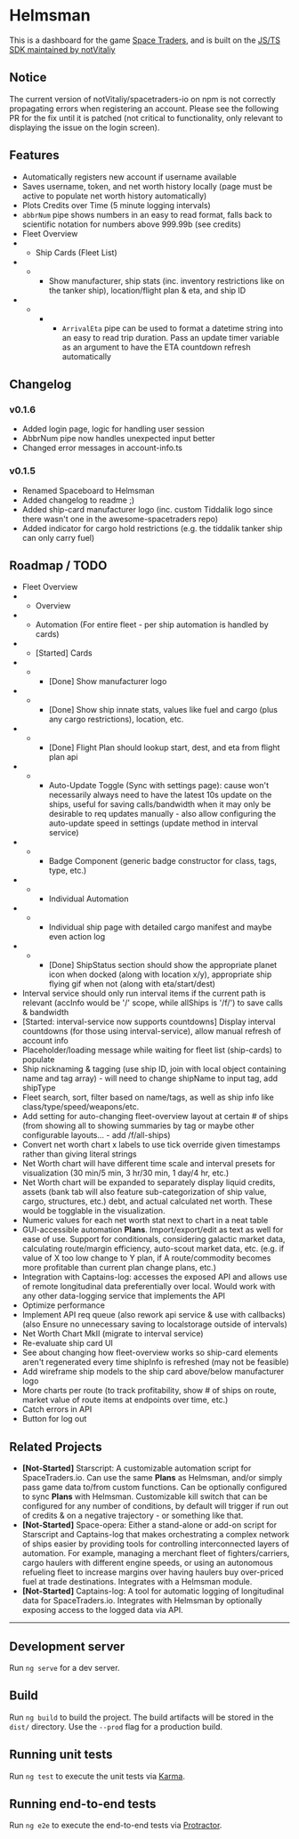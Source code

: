 # Helmsman

This is a dashboard for the game [Space Traders](https://spacetraders.io), and is built on the [JS/TS SDK maintained by notVitaliy](https://github.com/notVitaliy/spacetraders-io)

## Notice

The current version of notVitaliy/spacetraders-io on npm is not correctly propagating errors when registering an account. Please see the following PR for the fix until it is patched (not critical to functionality, only relevant to displaying the issue on the login screen).

## Features

- Automatically registers new account if username available
- Saves username, token, and net worth history locally (page must be active to populate net worth history automatically)
- Plots Credits over Time (5 minute logging intervals)
- `abbrNum` pipe shows numbers in an easy to read format, falls back to scientific notation for numbers above 999.99b (see credits)
- Fleet Overview
- - Ship Cards (Fleet List)
- - - Show manufacturer, ship stats (inc. inventory restrictions like on the tanker ship), location/flight plan & eta, and ship ID
- - - - `ArrivalEta` pipe can be used to format a datetime string into an easy to read trip duration. Pass an update timer variable as an argument to have the ETA countdown refresh automatically

## Changelog

### v0.1.6

- Added login page, logic for handling user session
- AbbrNum pipe now handles unexpected input better
- Changed error messages in account-info.ts

### v0.1.5

- Renamed Spaceboard to Helmsman
- Added changelog to readme ;)
- Added ship-card manufacturer logo (inc. custom Tiddalik logo since there wasn't one in the awesome-spacetraders repo)
- Added indicator for cargo hold restrictions (e.g. the tiddalik tanker ship can only carry fuel)

## Roadmap / TODO

- Fleet Overview
- - Overview
- - Automation (For entire fleet - per ship automation is handled by cards)
- - \[Started] Cards
- - - \[Done] Show manufacturer logo
- - - \[Done] Show ship innate stats, values like fuel and cargo (plus any cargo restrictions), location, etc.
- - - \[Done] Flight Plan should lookup start, dest, and eta from flight plan api
- - - Auto-Update Toggle (Sync with settings page): cause won't necessarily always need to have the latest 10s update on the ships, useful for saving calls/bandwidth when it may only be desirable to req updates manually - also allow configuring the auto-update speed in settings (update method in interval service)
- - - Badge Component (generic badge constructor for class, tags, type, etc.)
- - - Individual Automation
- - - Individual ship page with detailed cargo manifest and maybe even action log
- - - \[Done] ShipStatus section should show the appropriate planet icon when docked (along with location x/y), appropriate ship flying gif when not (along with eta/start/dest)
- Interval service should only run interval items if the current path is relevant (accInfo would be '/' scope, while allShips is '/f/') to save calls & bandwidth
- \[Started: interval-service now supports countdowns] Display interval countdowns (for those using interval-service), allow manual refresh of account info
- Placeholder/loading message while waiting for fleet list (ship-cards) to populate
- Ship nicknaming & tagging (use ship ID, join with local object containing name and tag array) - will need to change shipName to input tag, add shipType
- Fleet search, sort, filter based on name/tags, as well as ship info like class/type/speed/weapons/etc.
- Add setting for auto-changing fleet-overview layout at certain # of ships (from showing all to showing summaries by tag or maybe other configurable layouts... - add /f/all-ships)
- Convert net worth chart x labels to use tick override given timestamps rather than giving literal strings
- Net Worth chart will have different time scale and interval presets for visualization (30 min/5 min, 3 hr/30 min, 1 day/4 hr, etc.)
- Net Worth chart will be expanded to separately display liquid credits, assets (bank tab will also feature sub-categorization of ship value, cargo, structures, etc.) debt, and actual calculated net worth. These would be togglable in the visualization.
- Numeric values for each net worth stat next to chart in a neat table
- GUI-accessible automation **Plans**. Import/export/edit as text as well for ease of use. Support for conditionals, considering galactic market data, calculating route/margin efficiency, auto-scout market data, etc. (e.g. if value of X too low change to Y plan, if A route/commodity becomes more profitable than current plan change plans, etc.)
- Integration with Captains-log: accesses the exposed API and allows use of remote longitudinal data preferentially over local. Would work with any other data-logging service that implements the API
- Optimize performance
- Implement API req queue (also rework api service & use with callbacks) (also Ensure no unnecessary saving to localstorage outside of intervals)
- Net Worth Chart MkII (migrate to interval service)
- Re-evaluate ship card UI
- See about changing how fleet-overview works so ship-card elements aren't regenerated every time shipInfo is refreshed (may not be feasible)
- Add wireframe ship models to the ship card above/below manufacturer logo
- More charts per route (to track profitability, show # of ships on route, market value of route items at endpoints over time, etc.)
- Catch errors in API
- Button for log out

## Related Projects

- **\[Not-Started]** Starscript: A customizable automation script for SpaceTraders.io. Can use the same **Plans** as Helmsman, and/or simply pass game data to/from custom functions. Can be optionally configured to sync **Plans** with Helmsman. Customizable kill switch that can be configured for any number of conditions, by default will trigger if run out of credits & on a negative trajectory - or something like that.
- **\[Not-Started]** Space-opera: Either a stand-alone or add-on script for Starscript and Captains-log that makes orchestrating a complex network of ships easier by providing tools for controlling interconnected layers of automation. For example, managing a merchant fleet of fighters/carriers, cargo haulers with different engine speeds, or using an autonomous refueling fleet to increase margins over having haulers buy over-priced fuel at trade destinations. Integrates with a Helmsman module.
- **\[Not-Started]** Captains-log: A tool for automatic logging of longitudinal data for SpaceTraders.io. Integrates with Helmsman by optionally exposing access to the logged data via API.

---

## Development server

Run `ng serve` for a dev server.

## Build

Run `ng build` to build the project. The build artifacts will be stored in the `dist/` directory. Use the `--prod` flag for a production build.

## Running unit tests

Run `ng test` to execute the unit tests via [Karma](https://karma-runner.github.io).

## Running end-to-end tests

Run `ng e2e` to execute the end-to-end tests via [Protractor](http://www.protractortest.org/).
